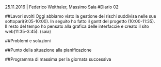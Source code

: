 25.11.2016 | Federico Weithaler, Massimo Saia
#Diario 02

##Lavori svolti
Oggi abbiamo visto la gestione dei rischi suddivisa nelle sue sottopari(9:05-10:00). In seguito ho fatto il gantt del progetto (10:00-11:35). Il resto del tempo ho pensato alla grafica delle interfaccie e creato il sito web(11:35-3:45).
(saia)

##Problemi e soluzioni

##Punto della situazione alla pianificazione

##Programma di massima per la giornata successiva
